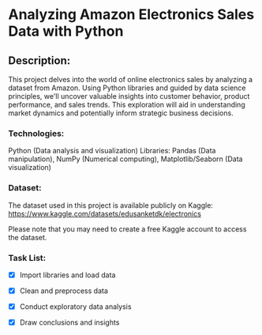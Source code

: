 # Analyzing Amazon Electronics Sales Data with Python

## Description:

This project delves into the world of online electronics sales by analyzing a dataset from Amazon. Using Python libraries and guided by data science principles, we'll uncover valuable insights into customer behavior, product performance, and sales trends. This exploration will aid in understanding market dynamics and potentially inform strategic business decisions.

### Technologies:

Python (Data analysis and visualization)
Libraries: Pandas (Data manipulation), NumPy (Numerical computing), Matplotlib/Seaborn (Data visualization)

### Dataset:
The dataset used in this project is available publicly on Kaggle: https://www.kaggle.com/datasets/edusanketdk/electronics

Please note that you may need to create a free Kaggle account to access the dataset.


### Task List:

- [x] Import libraries and load data
- [x] Clean and preprocess data
- [x] Conduct exploratory data analysis
- [x] Draw conclusions and insights



